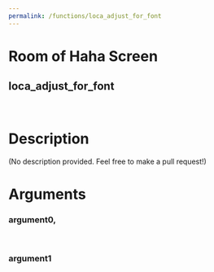 ```yaml
---
permalink: /functions/loca_adjust_for_font
---
```

# Room of Haha Screen  
## loca_adjust_for_font  
&nbsp;  
# Description  
(No description provided. Feel free to make a pull request!) 
&nbsp;  
# Arguments
### argument0, 

&nbsp;  
### argument1

&nbsp;  


